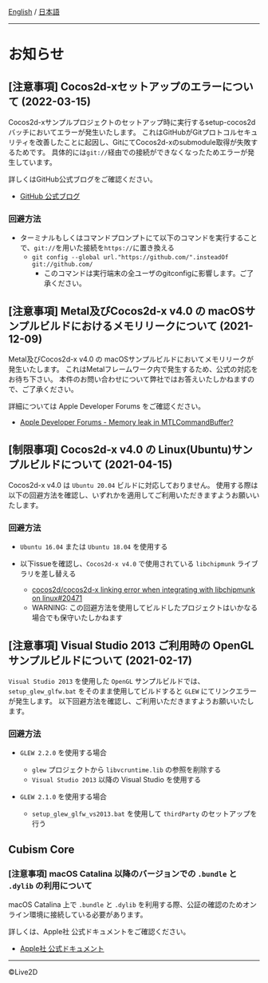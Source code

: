 [English](NOTICE.md) / [日本語](NOTICE.ja.md)

---

# お知らせ

## [注意事項] Cocos2d-xセットアップのエラーについて (2022-03-15)

Cocos2d-xサンプルプロジェクトのセットアップ時に実行するsetup-cocos2dバッチにおいてエラーが発生いたします。
これはGitHubがGitプロトコルセキュリティを改善したことに起因し、GitにてCocos2d-xのsubmodule取得が失敗するためです。
具体的には`git://`経由での接続ができなくなったためエラーが発生しています。

詳しくはGitHub公式ブログをご確認ください。

* [GitHub 公式ブログ](https://github.blog/2021-09-01-improving-git-protocol-security-github/)

### 回避方法

* ターミナルもしくはコマンドプロンプトにて以下のコマンドを実行することで、`git://`を用いた接続を`https://`に置き換える
  * `git config --global url."https://github.com/".insteadOf git://github.com/`
    * このコマンドは実行端末の全ユーザのgitconfigに影響します。ご了承ください。


## [注意事項] Metal及びCocos2d-x v4.0 の macOSサンプルビルドにおけるメモリリークについて (2021-12-09)

Metal及びCocos2d-x v4.0 の macOSサンプルビルドにおいてメモリリークが発生いたします。
これはMetalフレームワーク内で発生するため、公式の対応をお待ち下さい。
本件のお問い合わせについて弊社ではお答えいたしかねますので、ご了承ください。

詳細については Apple Developer Forums をご確認ください。

* [Apple Developer Forums - Memory leak in MTLCommandBuffer?](https://developer.apple.com/forums/thread/120931)


## [制限事項] Cocos2d-x v4.0 の Linux(Ubuntu)サンプルビルドについて (2021-04-15)

Cocos2d-x v4.0 は `Ubuntu 20.04` ビルドに対応しておりません。
使用する際は以下の回避方法を確認し、いずれかを適用してご利用いただきますようお願いいたします。

### 回避方法

* `Ubuntu 16.04` または `Ubuntu 18.04` を使用する

* 以下issueを確認し、`Cocos2d-x v4.0` で使用されている `libchipmunk` ライブラリを差し替える
  * [cocos2d/cocos2d-x linking error when integrating with libchipmunk on linux#20471](https://github.com/cocos2d/cocos2d-x/issues/20471)
  * WARNING: この回避方法を使用してビルドしたプロジェクトはいかなる場合でも保守いたしかねます


## [注意事項] Visual Studio 2013 ご利用時の OpenGL サンプルビルドについて (2021-02-17)

`Visual Studio 2013` を使用した `OpenGL` サンプルビルドでは、`setup_glew_glfw.bat` をそのまま使用してビルドすると `GLEW` にてリンクエラーが発生します。
以下回避方法を確認し、ご利用いただきますようお願いいたします。

### 回避方法

* `GLEW 2.2.0` を使用する場合
  * `glew` プロジェクトから `libvcruntime.lib` の参照を削除する
  * `Visual Studio 2013` 以降の Visual Studio を使用する

* `GLEW 2.1.0` を使用する場合
  * `setup_glew_glfw_vs2013.bat` を使用して `thirdParty` のセットアップを行う


## Cubism Core

### [注意事項] macOS Catalina 以降のバージョンでの `.bundle` と `.dylib` の利用について

macOS Catalina 上で `.bundle` と `.dylib` を利用する際、公証の確認のためオンライン環境に接続している必要があります。

詳しくは、Apple社 公式ドキュメントをご確認ください。

* [Apple社 公式ドキュメント](https://developer.apple.com/documentation/security/notarizing_your_app_before_distribution)

---

©Live2D

